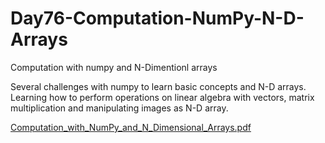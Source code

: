 # Day76-Computation-NumPy-N-D-Arrays
Computation with numpy and N-Dimentionl arrays

Several challenges with numpy to learn basic concepts and N-D arrays. Learning how to perform operations on linear algebra with vectors, matrix multiplication and manipulating images as N-D array.

[Computation_with_NumPy_and_N_Dimensional_Arrays.pdf](https://github.com/batgit39/Day76-Computation-NumPy-N-D-Arrays/files/11616805/Computation_with_NumPy_and_N_Dimensional_Arrays.pdf)
